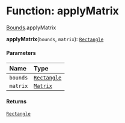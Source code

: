 # Function: applyMatrix

[Bounds](/auto-docs/editor/modules/Bounds.md).applyMatrix

**applyMatrix**(`bounds`, `matrix`): [`Rectangle`](/auto-docs/editor/classes/Rectangle-1.md)

#### Parameters

| Name | Type |
| :------ | :------ |
| `bounds` | [`Rectangle`](/auto-docs/editor/classes/Rectangle-1.md) |
| `matrix` | [`Matrix`](/auto-docs/editor/classes/Matrix.md) |

#### Returns

[`Rectangle`](/auto-docs/editor/classes/Rectangle-1.md)
